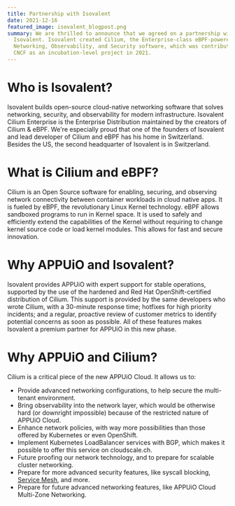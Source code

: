```yaml
---
title: Partnership with Isovalent
date: 2021-12-16
featured_image: isovalent_blogpost.png
summary: We are thrilled to announce that we agreed on a partnership with
  Isovalent. Isovalent created Cilium, the Enterprise-class eBPF-powered
  Networking, Observability, and Security software, which was contributed to the
  CNCF as an incubation-level project in 2021.
---
```

# Who is Isovalent?

Isovalent builds open-source cloud-native networking software that solves networking, security, and observability for modern infrastructure. Isovalent Cilium Enterprise is the  Enterprise Distribution maintained by the creators of Cilium & eBPF.
We're especially proud that one of the founders of Isovalent and lead developer of Cilium and eBPF has his home in Switzerland. Besides the US, the second headquarter of Isovalent is in Switzerland.

# What is Cilium and eBPF?

Cilium is an Open Source software for enabling, securing, and observing network connectivity between container workloads in cloud native apps. It is fueled by eBPF, the revolutionary Linux Kernel technology. eBPF allows sandboxed programs to run in Kernel space. It is used to safely and efficiently extend the capabilities of the Kernel without requiring to change kernel source code or load kernel modules. This allows for fast and secure innovation.

# Why APPUiO and Isovalent?

Isovalent provides APPUiO with expert support for stable operations, supported by the use of the hardened and Red Hat OpenShift-certified distribution of Cilium. This support is provided by the same developers who wrote Cilium, with a 30-minute response time; hotfixes for high priority incidents; and a regular, proactive review of customer metrics to identify potential concerns as soon as possible. All of these features makes Isovalent a premium partner for APPUiO in this new phase.

# Why APPUiO and Cilium?

Cilium is a critical piece of the new APPUiO Cloud. It allows us to:

* Provide advanced networking configurations, to help secure the multi-tenant environment.
* Bring observability into the network layer, which would be otherwise hard (or downright impossible) because of the restricted nature of APPUiO Cloud.
* Enhance network policies, with way more possibilities than those offered by Kubernetes or even OpenShift.
* Implement Kubernetes LoadBalancer services with BGP, which makes it possible to offer this service on cloudscale.ch.
* Future proofing our network technology, and to prepare for scalable cluster networking.
* Prepare for more advanced security features, like syscall blocking, [Service Mesh](https://isovalent.com/blog/post/2021-12-08-ebpf-servicemesh), and more.
* Prepare for future advanced networking features, like APPUiO Cloud Multi-Zone Networking.